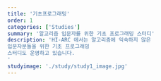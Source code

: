 ```yaml
---
title: '기초프로그래밍'
order: 1
categories: ['Studies']
summary: '알고리즘 입문자를 위한 기초 프로그래밍 스터디'
description: 'HI-ARC 에서는 알고리즘에 익숙하지 않은 
입문자분들을 위한 기초 프로그래밍 
스터디도 운영하고 있습니다. 
'
studyimage: './study/study1_image.jpg'
---
```

